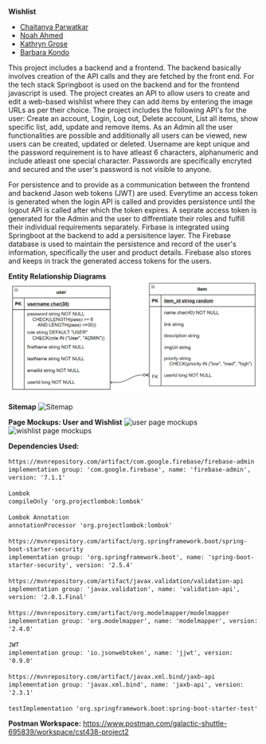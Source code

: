 **Wishlist**

- [Chaitanya Parwatkar](https://github.com/parw8649)
- [Noah Ahmed](https://github.com/noa316)
- [Kathryn Grose](https://github.com/katgrose)
- [Barbara Kondo](https://github.com/bkondo)

This project includes a backend and a frontend. The backend basically involves creation of the API calls and they are fetched by the front end. For the tech stack Springboot is used on the backend and for the frontend javascript is used. The project creates an API to allow users to create and edit a web-based wishlist where they can add items by entering the image URLs as per their choice. The project includes the following API's for the user: Create an account, Login, Log out, Delete account, List all items, show specific list, add, update and remove items. As an Admin all the user functionalities are possible and additionally all users can be viewed, new users can be created, updated or deleted. Username are kept unique and the password requirement is to have atleast 6 characters, alphanumeric and include atleast one special character. Passwords are specifically encryted and secured and the user's password is not visible to anyone. 

For persistence and to provide as a communication between the frontend and backend Jason web tokens (JWT) are used. Everytime an access token is generated when the login API is called and provides persistence until the logout API is called after which the token expires. A seprate access token is generated for the Admin and the user to diffrentiate their roles and fulfill their individual requirements separately. Firbase is integrated using Springboot at the backend to add a persisitence layer. The Firebase database is used to maintain the persistence and record of the user's information, specifically the user and product details. Firebase also stores and keeps in track the generated access tokens for the users. 



**Entity Relationship Diagrams**
![Entity Relationship Diagram](https://github.com/parw8649/CST438-Project2/blob/develop/wk09_project02groupC_ERDs.png)

**Sitemap**
![Sitemap](https://github.com/parw8649/CST438-Project2/blob/bKondo-patch-1/wk05_project02groupC_sitemap.png)

**Page Mockups: User and Wishlist**
![user page mockups](https://github.com/parw8649/CST438-Project2/blob/bKondo-patch-1/wk05_project02groupC_user_page_mockups.png)
![wishlist page mockups](https://github.com/parw8649/CST438-Project2/blob/bKondo-patch-1/wk05_project02groupC_wishlist_page_mockups.png)

**Dependencies Used:**



	https://mvnrepository.com/artifact/com.google.firebase/firebase-admin
	implementation group: 'com.google.firebase', name: 'firebase-admin', version: '7.1.1'

	Lombok
	compileOnly 'org.projectlombok:lombok'

	Lombok Annotation
	annotationProcessor 'org.projectlombok:lombok'

	https://mvnrepository.com/artifact/org.springframework.boot/spring-boot-starter-security
	implementation group: 'org.springframework.boot', name: 'spring-boot-starter-security', version: '2.5.4'

	https://mvnrepository.com/artifact/javax.validation/validation-api
	implementation group: 'javax.validation', name: 'validation-api', version: '2.0.1.Final'

	https://mvnrepository.com/artifact/org.modelmapper/modelmapper
	implementation group: 'org.modelmapper', name: 'modelmapper', version: '2.4.0'

	JWT
	implementation group: 'io.jsonwebtoken', name: 'jjwt', version: '0.9.0'

	https://mvnrepository.com/artifact/javax.xml.bind/jaxb-api
	implementation group: 'javax.xml.bind', name: 'jaxb-api', version: '2.3.1'

	testImplementation 'org.springframework.boot:spring-boot-starter-test'
  

**Postman Workspace:**
https://www.postman.com/galactic-shuttle-695839/workspace/cst438-project2



